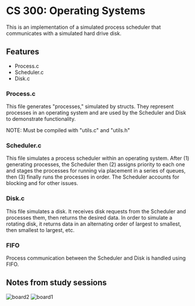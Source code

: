# CS 300: Operating Systems

This is an implementation of a simulated process scheduler that communicates with a simulated hard drive disk.

## Features
* Process.c
* Scheduler.c 
* Disk.c

### Process.c
This file generates "processes," simulated by structs. They represent processes in an operating system and are used by the Scheduler and Disk to demonstrate functionality. 

NOTE: Must be compiled with "utils.c" and "utils.h"

### Scheduler.c
This file simulates a process scheduler within an operating system. After (1) generating processes, the Scheduler then (2) assigns priority to each one and stages the processes for running via placement in a series of queues, then (3) finally runs the processes in order. The Scheduler accounts for blocking and for other issues.

### Disk.c
This file simulates a disk. It receives disk requests from the Scheduler and processes them, then returns the desired data. In order to simulate a rotating disk, it returns data in an alternating order of largest to smallest, then smallest to largest, etc.

### FIFO
Process communication between the Scheduler and Disk is handled using FIFO.

## Notes from study sessions
![board2](https://user-images.githubusercontent.com/43188896/56602206-8f13a180-65c2-11e9-9a1f-00fd3b4378c9.jpg)
![board1](https://user-images.githubusercontent.com/43188896/56602216-920e9200-65c2-11e9-820e-53b9aa5cc54d.jpg)
